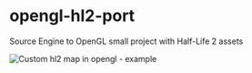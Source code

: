 # opengl-hl2-port
Source Engine to OpenGL small project with Half-Life 2 assets

![Custom hl2 map in opengl - example](https://github.com/phenolophthaleinum/opengl-hl2-port/blob/main/screenshots/custom-map-example.png)
